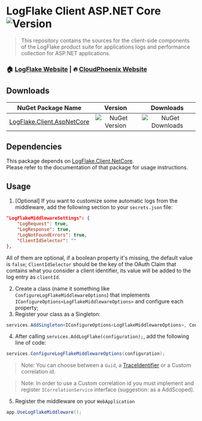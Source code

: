 # LogFlake Client ASP.NET Core ![Version](https://img.shields.io/badge/version-1.7.0-blue.svg?cacheSeconds=2592000)

> This repository contains the sources for the client-side components of the LogFlake product suite for applications logs and performance collection for ASP.NET applications.

### 🏠 [LogFlake Website](https://logflake.io) |  🔥 [CloudPhoenix Website](https://cloudphoenix.it)

## Downloads

|NuGet Package Name|Version|Downloads|
|:-:|:-:|:-:|
| [LogFlake.Client.AspNetCore](https://www.nuget.org/packages/LogFlake.Client.AspNetCore) | ![NuGet Version](https://img.shields.io/nuget/v/logflake.client.aspnetcore) | ![NuGet Downloads](https://img.shields.io/nuget/dt/logflake.client.aspnetcore) |

## Dependencies
This package depends on [LogFlake.Client.NetCore](https://www.nuget.org/packages/LogFlake.Client.NetCore).    
Please refer to the documentation of that package for usage instructions.

## Usage
1. [Optional] If you want to customize some automatic logs from the middleware, add the following section to your `secrets.json` file:
```json
"LogFlakeMiddlewareSettings": {
    "LogRequest": true,
    "LogResponse": true,
    "LogNotFoundErrors": true,
    "ClientIdSelector": ""
},
```
All of them are optional, if a boolean property it's missing, the default value is `false`;
`ClientIdSelector` should be the key of the OAuth Claim that contains what you consider a client identifier, its value will be added to the log entry as `clientId`.

2. Create a class (name it something like `ConfigureLogFlakeMiddlewareOptions`) that implements `IConfigureOptions<LogFlakeMiddlewareOptions>` and configure each property;
3. Register your class as a Singleton:
```csharp
services.AddSingleton<IConfigureOptions<LogFlakeMiddlewareOptions>, ConfigureLogFlakeMiddlewareOptions>();
```
4. After calling `services.AddLogFlake(configuration);`, add the following line of code:
```csharp
services.ConfigureLogFlakeMiddlewareOptions(configuration);
```
> Note: You can choose between a `Guid`, a [TraceIdentifier](https://learn.microsoft.com/en-us/dotnet/api/microsoft.aspnetcore.http.httpcontext.traceidentifier) or a Custom correlation id.

> Note: In order to use a Custom correlation id you must implement and register `ICorrelationService` interface (suggestion: as a AddScoped).
5. Register the middleware on your `WebApplication`
```csharp
app.UseLogFlakeMiddleware();
```
